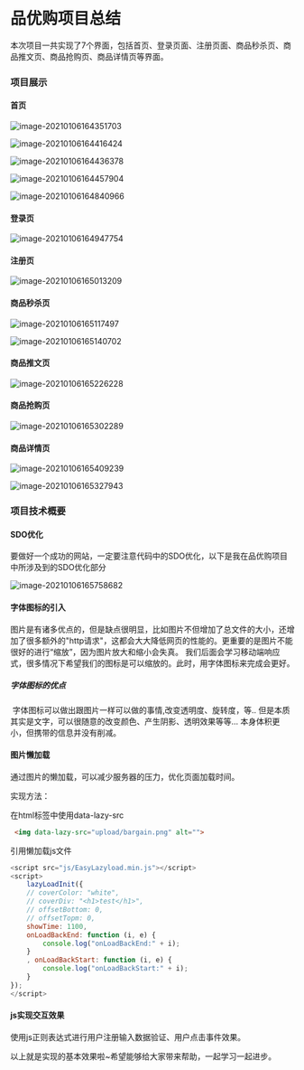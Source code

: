 # 品优购项目总结

本次项目一共实现了7个界面，包括首页、登录页面、注册页面、商品秒杀页、商品推文页、商品抢购页、商品详情页等界面。

### 项目展示

#### 首页

![image-20210106164351703](note/img/image-20210106164351703.png)

![image-20210106164416424](note/img/image-20210106164416424.png)

![image-20210106164436378](note/img/image-20210106164436378.png)

![image-20210106164457904](note/img/image-20210106164457904.png)

![image-20210106164840966](note/img/image-20210106164840966.png)

#### 登录页

![image-20210106164947754](note/img/image-20210106164947754.png)

#### 注册页

![image-20210106165013209](note/img/image-20210106165013209.png)

#### 商品秒杀页

![image-20210106165117497](note/img/image-20210106165117497.png)

![image-20210106165140702](note/img/image-20210106165140702.png)

#### 商品推文页

![image-20210106165226228](note/img/image-20210106165226228.png)

#### 商品抢购页

![image-20210106165302289](note/img/image-20210106165302289.png)

#### 商品详情页

![image-20210106165409239](note/img/image-20210106165409239.png)

![image-20210106165327943](note/img/image-20210106165327943.png)

### 项目技术概要

#### SDO优化

​        要做好一个成功的网站，一定要注意代码中的SDO优化，以下是我在品优购项目中所涉及到的SDO优化部分

![image-20210106165758682](note/img/image-20210106165758682.png)

#### 字体图标的引入

​        图片是有诸多优点的，但是缺点很明显，比如图片不但增加了总文件的大小，还增加了很多额外的"http请求"，这都会大大降低网页的性能的。更重要的是图片不能很好的进行“缩放”，因为图片放大和缩小会失真。 我们后面会学习移动端响应式，很多情况下希望我们的图标是可以缩放的。此时，用字体图标来完成会更好。

##### 字体图标的优点

​	    字体图标可以做出跟图片一样可以做的事情,改变透明度、旋转度，等.. 但是本质其实是文字，可以很随意的改变颜色、产生阴影、透明效果等等... 本身体积更小，但携带的信息并没有削减。

#### 图片懒加载

通过图片的懒加载，可以减少服务器的压力，优化页面加载时间。

实现方法：

在html标签中使用data-lazy-src

```html
 <img data-lazy-src="upload/bargain.png" alt="">
```

引用懒加载js文件

```js
<script src="js/EasyLazyload.min.js"></script>
<script>
    lazyLoadInit({
    // coverColor: "white",
    // coverDiv: "<h1>test</h1>",
    // offsetBottom: 0,
    // offsetTopm: 0,
    showTime: 1100,
    onLoadBackEnd: function (i, e) {
        console.log("onLoadBackEnd:" + i);
    }
    , onLoadBackStart: function (i, e) {
        console.log("onLoadBackStart:" + i);
    }
});
</script>
```

#### js实现交互效果

使用js正则表达式进行用户注册输入数据验证、用户点击事件效果。



以上就是实现的基本效果啦~希望能够给大家带来帮助，一起学习一起进步。